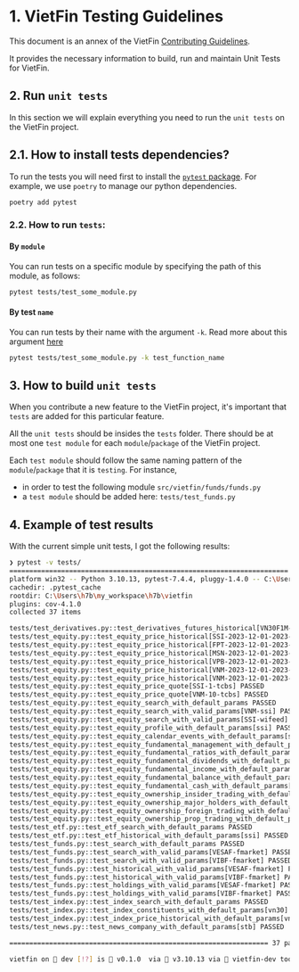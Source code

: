 # 1. VietFin Testing Guidelines

This document is an annex of the VietFin [Contributing Guidelines](/CONTRIBUTING.md).

It provides the necessary information to build, run and maintain Unit Tests for VietFin.

## 2. Run `unit tests`

In this section we will explain everything you need to run the `unit tests` on the VietFin project.

## 2.1. How to install tests dependencies?

To run the tests you will need first to install the [`pytest` package](https://docs.pytest.org/en/7.1.x/index.html). For example, we use `poetry` to manage our python dependencies.

```bash
poetry add pytest
```

### 2.2. How to run `tests`:

#### By `module`

You can run tests on a specific module by specifying the path of this module, as follows:

```bash
pytest tests/test_some_module.py
```

#### By test `name`

You can run tests by their name with the argument `-k`. Read more about this argument [here](https://docs.pytest.org/en/7.1.x/example/markers.html#using-k-expr-to-select-tests-based-on-their-name)

```bash
pytest tests/test_some_module.py -k test_function_name
```

## 3. How to build `unit tests`

When you contribute a new feature to the VietFin project, it's important that `tests` are added for this particular feature.

All the `unit tests` should be insides the `tests` folder. There should be at most one `test module` for each `module`/`package` of the VietFin project.

Each `test module` should follow the same naming pattern of the `module`/`package` that it is `testing`. For instance,

- in order to test the following module `src/vietfin/funds/funds.py`
- a `test module` should be added here: `tests/test_funds.py`

## 4. Example of test results

With the current simple unit tests, I got the following results:

```bash
❯ pytest -v tests/
====================================================================== test session starts =======================================================================
platform win32 -- Python 3.10.13, pytest-7.4.4, pluggy-1.4.0 -- C:\Users\h7b\miniconda3\envs\vietfin-dev\python.exe
cachedir: .pytest_cache
rootdir: C:\Users\h7b\my_workspace\h7b\vietfin
plugins: cov-4.1.0
collected 37 items

tests/test_derivatives.py::test_derivatives_futures_historical[VN30F1M-2023-07-01-2023-12-31-tcbs] PASSED                                                   [  2%]
tests/test_equity.py::test_equity_price_historical[SSI-2023-12-01-2023-12-10-1m-dnse] PASSED                                                                [  5%]
tests/test_equity.py::test_equity_price_historical[FPT-2023-12-01-2023-12-10-15m-dnse] PASSED                                                               [  8%]
tests/test_equity.py::test_equity_price_historical[MSN-2023-12-01-2023-12-10-30m-dnse] PASSED                                                               [ 10%]
tests/test_equity.py::test_equity_price_historical[VPB-2023-12-01-2023-12-10-1h-dnse] PASSED                                                                [ 13%]
tests/test_equity.py::test_equity_price_historical[VNM-2023-12-01-2023-12-10-1d-dnse] PASSED                                                                [ 16%]
tests/test_equity.py::test_equity_price_historical[VNM-2023-12-01-2023-12-10-1d-tcbs] PASSED                                                                [ 18%]
tests/test_equity.py::test_equity_price_quote[SSI-1-tcbs] PASSED                                                                                            [ 21%]
tests/test_equity.py::test_equity_price_quote[VNM-10-tcbs] PASSED                                                                                           [ 24%]
tests/test_equity.py::test_equity_search_with_default_params PASSED                                                                                         [ 27%]
tests/test_equity.py::test_equity_search_with_valid_params[VNM-ssi] PASSED                                                                                  [ 29%]
tests/test_equity.py::test_equity_search_with_valid_params[SSI-wifeed] PASSED                                                                               [ 32%]
tests/test_equity.py::test_equity_profile_with_default_params[ssi] PASSED                                                                                   [ 35%]
tests/test_equity.py::test_equity_calendar_events_with_default_params[ssi] PASSED                                                                           [ 37%]
tests/test_equity.py::test_equity_fundamental_management_with_default_params[ssi] PASSED                                                                    [ 40%]
tests/test_equity.py::test_equity_fundamental_ratios_with_default_params[acb] PASSED                                                                        [ 43%]
tests/test_equity.py::test_equity_fundamental_dividends_with_default_params[acb] PASSED                                                                     [ 45%]
tests/test_equity.py::test_equity_fundamental_income_with_default_params[acb] PASSED                                                                        [ 48%]
tests/test_equity.py::test_equity_fundamental_balance_with_default_params[acb] PASSED                                                                       [ 51%]
tests/test_equity.py::test_equity_fundamental_cash_with_default_params[acb] PASSED                                                                          [ 54%]
tests/test_equity.py::test_equity_ownership_insider_trading_with_default_params[fpt] PASSED                                                                 [ 56%]
tests/test_equity.py::test_equity_ownership_major_holders_with_default_params[fpt] PASSED                                                                   [ 59%]
tests/test_equity.py::test_equity_ownership_foreign_trading_with_default_params[fpt] PASSED                                                                 [ 62%]
tests/test_equity.py::test_equity_ownership_prop_trading_with_default_params[fpt] PASSED                                                                    [ 64%]
tests/test_etf.py::test_etf_search_with_default_params PASSED                                                                                               [ 67%]
tests/test_etf.py::test_etf_historical_with_default_params[ssi] PASSED                                                                                      [ 70%]
tests/test_funds.py::test_search_with_default_params PASSED                                                                                                 [ 72%]
tests/test_funds.py::test_search_with_valid_params[VESAF-fmarket] PASSED                                                                                    [ 75%]
tests/test_funds.py::test_search_with_valid_params[VIBF-fmarket] PASSED                                                                                     [ 78%]
tests/test_funds.py::test_historical_with_valid_params[VESAF-fmarket] PASSED                                                                                [ 81%]
tests/test_funds.py::test_historical_with_valid_params[VIBF-fmarket] PASSED                                                                                 [ 83%]
tests/test_funds.py::test_holdings_with_valid_params[VESAF-fmarket] PASSED                                                                                  [ 86%]
tests/test_funds.py::test_holdings_with_valid_params[VIBF-fmarket] PASSED                                                                                   [ 89%]
tests/test_index.py::test_index_search_with_default_params PASSED                                                                                           [ 91%]
tests/test_index.py::test_index_constituents_with_default_params[vn30] PASSED                                                                               [ 94%]
tests/test_index.py::test_index_price_historical_with_default_params[vn30] PASSED                                                                           [ 97%]
tests/test_news.py::test_news_company_with_default_params[stb] PASSED                                                                                       [100%]

================================================================= 37 passed in 61.03s (0:01:01) ================================================================== 

vietfin on  dev [!?] is 󰏗 v0.1.0  via  v3.10.13 via  vietfin-dev took 1m1s
```